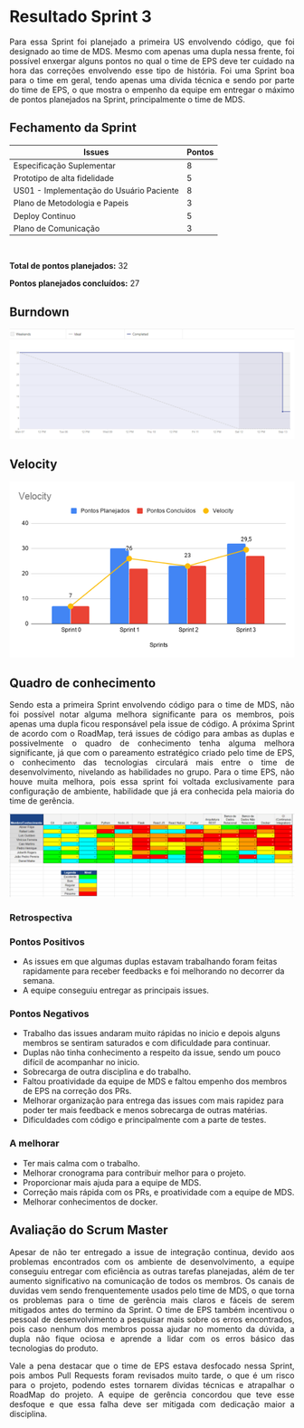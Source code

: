 # Resultado Sprint 3

<p style="text-align: justify">
    Para essa Sprint foi planejado a primeira US envolvendo código, que foi designado ao time de MDS. Mesmo com apenas uma dupla nessa frente, foi possível enxergar alguns pontos no qual o time de EPS deve ter cuidado na hora das correções envolvendo esse tipo de história. Foi uma Sprint boa para o time em geral, tendo apenas uma divida técnica e sendo por parte do time de EPS, o que mostra o empenho da equipe em entregar o máximo de pontos planejados na Sprint, principalmente o time de MDS.
</p>

## Fechamento da Sprint

| Issues | Pontos |
| ------ | ------ |
| Especificação Suplementar | 8 |
| Prototipo de alta fidelidade | 5 |
| US01 - Implementação do Usuário Paciente | 8 |
| Plano de Metodologia e Papeis | 3 |
| Deploy Continuo | 5 |
| Plano de Comunicação | 3 |

</br>

**Total de pontos planejados:** 32
</br>

**Pontos planejados concluídos:** 27
</br>

## Burndown

[![Burnout Sprint 2](./img/burndown_sprint_03.png)](./img/burndown_sprint_03.png)

## Velocity

[![Velocity Sprint 0](./img/velocity-sprint-03.png)](./img/velocity-sprint-03.png)

## Quadro de conhecimento

<p style="text-align: justify;">
    Sendo esta a primeira Sprint envolvendo código para o time de MDS, não foi possível notar alguma melhora significante para os membros, pois apenas uma dupla ficou responsável pela issue de código. A próxima Sprint de acordo com o RoadMap, terá issues de código para ambas as duplas e possivelmente o quadro de conhecimento tenha alguma melhora significante, já que com o pareamento estratégico criado pelo time de EPS, o conhecimento das tecnologias circulará mais entre o time de desenvolvimento, nivelando as habilidades no grupo. Para o time EPS, não houve muita melhora, pois essa sprint foi voltada exclusivamente para configuração de ambiente, habilidade que já era conhecida pela maioria do time de gerência.
</p>

[![Quadro Sprint 3](./img/quadro-conhecimento-sprint03.png)](./img/quadro-conhecimento-sprint03.png)

### Retrospectiva

### Pontos Positivos

- As issues em que algumas duplas estavam trabalhando foram feitas rapidamente para receber feedbacks e foi melhorando no decorrer da semana.
- A equipe conseguiu entregar as principais issues.

### Pontos Negativos

- Trabalho das issues andaram muito rápidas no inicio e depois alguns membros se sentiram saturados e com dificuldade para continuar.
- Duplas não tinha conhecimento a respeito da issue, sendo um pouco difícil de acompanhar no inicio.
- Sobrecarga de outra disciplina e do trabalho.
- Faltou proatividade da equipe de MDS e faltou empenho dos membros de EPS na correção dos PRs.
- Melhorar organização para entrega das issues com mais rapidez para poder ter mais feedback e menos sobrecarga de outras matérias.
- Dificuldades com código e principalmente com a parte de testes.

### A melhorar

- Ter mais calma com o trabalho.
- Melhorar cronograma para contribuir melhor para o projeto.
- Proporcionar mais ajuda para a equipe de MDS.
- Correção mais rápida com os PRs, e proatividade com a equipe de MDS.
- Melhorar conhecimentos de docker.


## Avaliação do Scrum Master

<p style="text-align: justify;">
    Apesar de não ter entregado a issue de integração continua, devido aos problemas encontrados com os ambiente de desenvolvimento, a equipe conseguiu entregar com eficiência as outras tarefas planejadas, além de ter aumento significativo na comunicação de todos os membros. Os canais de duvidas vem sendo frenquentemente usados pelo time de MDS, o que torna os problemas para o time de gerência mais claros e fáceis de serem mitigados antes do termino da Sprint. O time de EPS também incentivou o pessoal de desenvolvimento a pesquisar mais sobre os erros encontrados, pois caso nenhum dos membros possa ajudar no momento da dúvida, a dupla não fique ociosa e aprende a lidar com os erros básico das tecnologias do produto.  
</p>
<p style="text-align: justify;">
    Vale a pena destacar que o time de EPS estava desfocado nessa Sprint, pois ambos Pull Requests foram revisados muito tarde, o que é um risco para o projeto, podendo estes tornarem dividas técnicas e atrapalhar o RoadMap do projeto. A equipe de gerência concordou que teve esse desfoque e que essa falha deve ser mitigada com dedicação maior a disciplina. 
</p>

